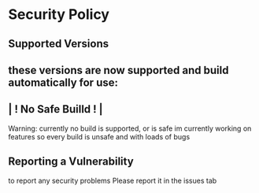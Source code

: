 # Security Policy

## Supported Versions

these versions are now supported and build automatically for use:
----------------------
| ! No Safe Builld ! |
----------------------

Warning:
    currently no build is supported, or is safe
    im currently working on features so every build is unsafe and with loads of bugs

## Reporting a Vulnerability

to report any security problems Please report it in the issues tab 
